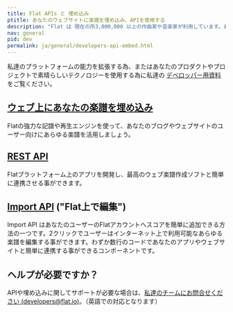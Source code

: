 ```yaml
---
title: Flat APIs と 埋め込み
ptitle: あなたのウェブサイトに楽譜を埋め込み、APIを使用する
description: "Flat は 現在の所3,000,000 以上の作曲家や音楽家が利用しています。あなたのプロジェクト内で利用可能な無料のAPIの情報をご確認ください。楽譜の見せ方や共有等に便利です。"
nav: general
pid: dev
permalink: ja/general/developers-api-embed.html
---
```


私達のプラットフォームの能力を拡張する為、またはあなたのプロダクトやプロジェクトで素晴らしいテクノロジーを使用する為に私達の [デベロッパー用資料](https://flat.io/developers) をご覧ください。

## [ウェブ上にあなたの楽譜を埋め込み](https://flat.io/embed)

Flatの強力な記譜や再生エンジンを使って、あなたのブログやウェブサイトのユーザー向けにあらゆる楽譜を活用しましょう。

## [REST API](https://flat.io/developers/docs/api/)

Flatプラットフォーム上のアプリを開発し、最高のウェブ楽譜作成ソフトと簡単に連携させる事ができます。

## [Import API](https://flat.io/developers/docs/import/) ("Flat上で編集")

Import API はあなたのユーザーのFlatアカウントへスコアを簡単に追加できる方法の一つです。2クリックでユーザーはインターネット上で利用可能なあらゆる楽譜を編集する事ができます。わずか数行のコードであなたのアプリやウェブサイトと簡単に連携する事ができるコンポーネントです。

## ヘルプが必要ですか？

APIや埋め込みに関してサポートが必要な場合は、[私達のチームにお問合せください (developers@flat.io)](mailto:developers@flat.io)。（英語での対応となります）
